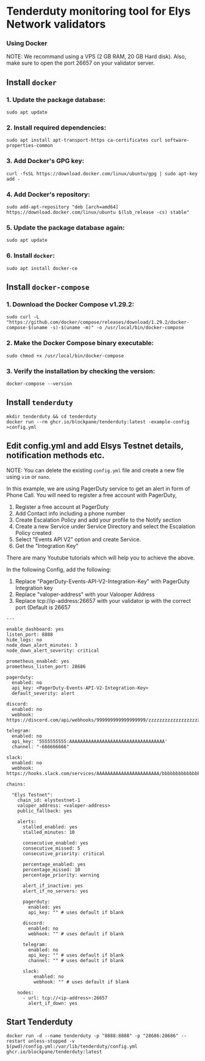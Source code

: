# Tenderduty monitoring tool for Elys Network validators
### Using Docker

NOTE: We recommand using a VPS (2 GB RAM, 20 GB Hard disk). Also, make sure to open the port 26657 on your validator server.

## Install ``docker``

### 1. Update the package database:
```
sudo apt update
```
### 2. Install required dependencies:
```
sudo apt install apt-transport-https ca-certificates curl software-properties-common
```
### 3. Add Docker's GPG key:
```
curl -fsSL https://download.docker.com/linux/ubuntu/gpg | sudo apt-key add -
```
### 4. Add Docker's repository:
```
sudo add-apt-repository "deb [arch=amd64] https://download.docker.com/linux/ubuntu $(lsb_release -cs) stable"
```
### 5. Update the package database again:
```
sudo apt update
```
### 6. Install ``docker``:
```
sudo apt install docker-ce
```



## Install ``docker-compose``

### 1. Download the Docker Compose v1.29.2:
```
sudo curl -L "https://github.com/docker/compose/releases/download/1.29.2/docker-compose-$(uname -s)-$(uname -m)" -o /usr/local/bin/docker-compose
```
### 2. Make the Docker Compose binary executable:
```
sudo chmod +x /usr/local/bin/docker-compose
```
### 3. Verify the installation by checking the version:
```
docker-compose --version
```


## Install ``tenderduty``
```
mkdir tenderduty && cd tenderduty
docker run --rm ghcr.io/blockpane/tenderduty:latest -example-config >config.yml
```

## Edit config.yml and add Elsys Testnet details, notification methods etc. 
NOTE: You can delete the existing ``config.yml`` file and create a new file using ``vim`` or ``nano``.

In this example, we are using PagerDuty service to get an alert in form of Phone Call. You will need to register a free account with PagerDuty, 
1. Register a free account at PagerDuty
2. Add Contact info including a phone number
3. Create Escalation Policy and add your profile to the Notify section
4. Create a new Service under Service Directory and select the Escalation Policy created
5. Select "Events API V2" option and create Service.
6. Get the "Integration Key"

There are many Youtube tutorials which will help you to achieve the above.

In the following Config, add the following:
1. Replace "PagerDuty-Events-API-V2-Integration-Key" with PagerDuty Integration key
2. Replace "valoper-address" with your Valooper Address
3. Replace tcp://ip-address:26657 with your validator ip with the correct port (Default is 26657

```
---

enable_dashboard: yes
listen_port: 8888
hide_logs: no
node_down_alert_minutes: 3
node_down_alert_severity: critical

prometheus_enabled: yes
prometheus_listen_port: 28686

pagerduty:
  enabled: no
  api_key: <PagerDuty-Events-API-V2-Integration-Key>
  default_severity: alert

discord:
  enabled: no
  webhook: https://discord.com/api/webhooks/999999999999999999/zzzzzzzzzzzzzzzzzzzzzzzzzzzzzzzzzzzzzzzzzzzzzzzzzzzzzzzzzzzzzzzzzzzz

telegram:
  enabled: no
  api_key: '5555555555:AAAAAAAAAAAAAAAAAAAAAAAAAAAAAAAAAAA'
  channel: "-666666666"

slack:
  enabled: no
  webhook: https://hooks.slack.com/services/AAAAAAAAAAAAAAAAAAAAAAA/bbbbbbbbbbbbbbbbbbbbbbbb

chains:

  "Elys Testnet":
    chain_id: elystestnet-1
    valoper_address: <valoper-address>
    public_fallback: yes

    alerts:
      stalled_enabled: yes
      stalled_minutes: 10

      consecutive_enabled: yes
      consecutive_missed: 5
      consecutive_priority: critical

      percentage_enabled: yes
      percentage_missed: 10
      percentage_priority: warning

      alert_if_inactive: yes
      alert_if_no_servers: yes

      pagerduty:
        enabled: yes
        api_key: "" # uses default if blank

      discord:
        enabled: no
        webhook: "" # uses default if blank

      telegram:
        enabled: no
        api_key: "" # uses default if blank
        channel: "" # uses default if blank

      slack:
          enabled: no
          webhook: "" # uses default if blank

    nodes:
      - url: tcp://<ip-address>:26657
        alert_if_down: yes

```

## Start Tenderduty

```
docker run -d --name tenderduty -p "8888:8888" -p "28686:28686" --restart unless-stopped -v $(pwd)/config.yml:/var/lib/tenderduty/config.yml ghcr.io/blockpane/tenderduty:latest
```


